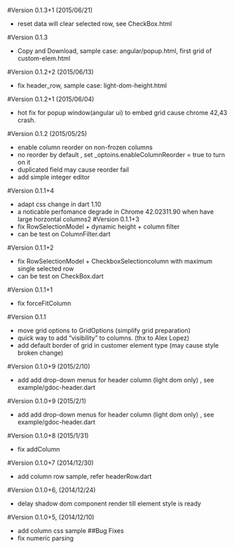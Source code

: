 #Version 0.1.3+1 (2015/06/21)
- reset data will clear selected row, see CheckBox.html

#Version 0.1.3
- Copy and Download, sample case: angular/popup.html, first grid of custom-elem.html

#Version 0.1.2+2 (2015/06/13)
- fix header_row, sample case: light-dom-height.html


#Version 0.1.2+1 (2015/06/04)
- hot fix for popup window(angular ui) to embed grid cause chrome 42,43 crash.
 

#Version 0.1.2 (2015/05/25)
- enable column reorder on non-frozen columns
- no reorder by default , set _optoins.enableColumnReorder = true to turn on it
- duplicated field may cause reorder fail 
- add simple integer editor

#Version 0.1.1+4
- adapt css change in dart 1.10
- a noticable perfomance degrade in Chrome 42.02311.90 when have large horzontal columns2
#Version 0.1.1+3
- fix RowSelectionModel + dynamic height + column filter
- can be test on ColumnFilter.dart

#Version 0.1.1+2
- fix RowSelectionModel + CheckboxSelectioncolumn with maximum single selected row
- can be test on CheckBox.dart

#Version 0.1.1+1
- fix forceFitColumn

#Version 0.1.1 
- move grid options to GridOptions (simplify grid preparation)
- quick way to add “visibility” to columns. (thx to Alex Lopez)
- add default border of grid in customer element type (may cause style broken change)

#Version 0.1.0+9 (2015/2/10)
- add add drop-down menus for header column (light dom only) , see example/gdoc-header.dart

#Version 0.1.0+9 (2015/2/1)
- add add drop-down menus for header column (light dom only) , see example/gdoc-header.dart

#Version 0.1.0+8 (2015/1/31)
- fix addColumn 

#Version 0.1.0+7 (2014/12/30)
- add column row sample, refer headerRow.dart 

#Version 0.1.0+6, (2014/12/24)
- delay shadow dom component render till element style is ready

#Version 0.1.0+5, (2014/12/10)
- add column css sample
##Bug Fixes
- fix numeric parsing


